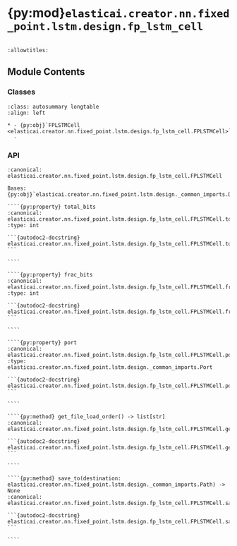 # {py:mod}`elasticai.creator.nn.fixed_point.lstm.design.fp_lstm_cell`

```{py:module} elasticai.creator.nn.fixed_point.lstm.design.fp_lstm_cell
```

```{autodoc2-docstring} elasticai.creator.nn.fixed_point.lstm.design.fp_lstm_cell
:allowtitles:
```

## Module Contents

### Classes

````{list-table}
:class: autosummary longtable
:align: left

* - {py:obj}`FPLSTMCell <elasticai.creator.nn.fixed_point.lstm.design.fp_lstm_cell.FPLSTMCell>`
  -
````

### API

`````{py:class} FPLSTMCell(*, name: str, hardtanh: elasticai.creator.nn.fixed_point.lstm.design._common_imports.Design, hardsigmoid: elasticai.creator.nn.fixed_point.lstm.design._common_imports.Design, total_bits: int, frac_bits: int, w_ih: list[list[list[int]]], w_hh: list[list[list[int]]], b_ih: list[list[int]], b_hh: list[list[int]])
:canonical: elasticai.creator.nn.fixed_point.lstm.design.fp_lstm_cell.FPLSTMCell

Bases: {py:obj}`elasticai.creator.nn.fixed_point.lstm.design._common_imports.Design`

````{py:property} total_bits
:canonical: elasticai.creator.nn.fixed_point.lstm.design.fp_lstm_cell.FPLSTMCell.total_bits
:type: int

```{autodoc2-docstring} elasticai.creator.nn.fixed_point.lstm.design.fp_lstm_cell.FPLSTMCell.total_bits
```

````

````{py:property} frac_bits
:canonical: elasticai.creator.nn.fixed_point.lstm.design.fp_lstm_cell.FPLSTMCell.frac_bits
:type: int

```{autodoc2-docstring} elasticai.creator.nn.fixed_point.lstm.design.fp_lstm_cell.FPLSTMCell.frac_bits
```

````

````{py:property} port
:canonical: elasticai.creator.nn.fixed_point.lstm.design.fp_lstm_cell.FPLSTMCell.port
:type: elasticai.creator.nn.fixed_point.lstm.design._common_imports.Port

```{autodoc2-docstring} elasticai.creator.nn.fixed_point.lstm.design.fp_lstm_cell.FPLSTMCell.port
```

````

````{py:method} get_file_load_order() -> list[str]
:canonical: elasticai.creator.nn.fixed_point.lstm.design.fp_lstm_cell.FPLSTMCell.get_file_load_order

```{autodoc2-docstring} elasticai.creator.nn.fixed_point.lstm.design.fp_lstm_cell.FPLSTMCell.get_file_load_order
```

````

````{py:method} save_to(destination: elasticai.creator.nn.fixed_point.lstm.design._common_imports.Path) -> None
:canonical: elasticai.creator.nn.fixed_point.lstm.design.fp_lstm_cell.FPLSTMCell.save_to

```{autodoc2-docstring} elasticai.creator.nn.fixed_point.lstm.design.fp_lstm_cell.FPLSTMCell.save_to
```

````

`````
